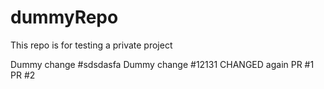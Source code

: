 # dummyRepo
This repo is for testing a private project

Dummy change #sdsdasfa 
Dummy change #12131
CHANGED again
PR #1
PR #2
